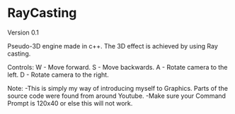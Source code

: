# RayCasting

Version 0.1

Pseudo-3D engine made in c++.
The 3D effect is achieved by using Ray casting.

Controls:
W - Move forward.
S - Move backwards.
A - Rotate camera to the left.
D - Rotate camera to the right.

Note: 
-This is simply my way of introducing myself to Graphics. Parts of the source code were found from around Youtube.
    -Make sure your Command Prompt is 120x40 or else this will not work.
